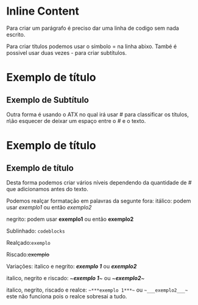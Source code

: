 Inline Content
==

Para criar um parágrafo é preciso dar uma linha de codigo sem nada escrito.

Para criar títulos podemos usar o símbolo = na linha abixo. També é possivel usar duas vezes - para criar subtítulos.

Exemplo de título 
==

Exemplo de Subtítulo
--

Outra forma é usando o ATX no qual irá usar # para classificar os títulos, n\ão esquecer de deixar um espaço entre o # e o texto.

# Exemplo de título

## Exemplo de título

Desta forma podemos criar vários níveis dependendo da quantidade de # que adicionamos antes do texto.

Podemos realçar formatação em palavras da segunte fora:
itálico: podem usar _exemplo1_ ou então *exemplo2*

negrito: podem usar __exemplo1__ ou então **exemplo2**

Sublinhado: ```codeblocks```

Realçado:`exemplo`

Riscado:~~exemplo~~

Variações:
italico e negrito: ***exemplo 1*** ou ___exemplo2___ 

italico, negrito e riscado: ~***exemplo 1***~ ou ~___exemplo2___~ 

italico, negrito, riscado e realce: `~***exemplo 1***~` ou `~___exemplo2___~` este não funciona pois o realce sobresai a tudo.
